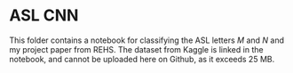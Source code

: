 # ASL CNN

This folder contains a notebook for classifying the ASL letters _M_ and _N_ and my project paper from REHS. The dataset from Kaggle is linked in the notebook, and cannot be uploaded here on Github, as it exceeds 25 MB.
